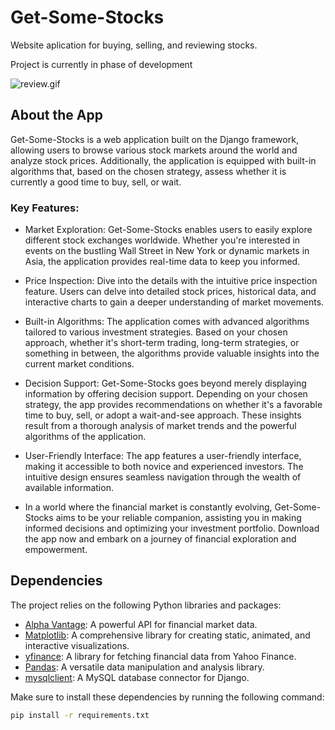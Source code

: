 # Get-Some-Stocks
Website aplication for buying, selling, and reviewing stocks.

Project is currently in phase of development

![review.gif](https://github.com/DawidLycz/Get-Some-Stocks/blob/main/review.gif?raw=true)

## About the App
Get-Some-Stocks is a web application built on the Django framework, allowing users to browse various stock markets around the world and analyze stock prices. Additionally, the application is equipped with built-in algorithms that, based on the chosen strategy, assess whether it is currently a good time to buy, sell, or wait.

### Key Features:
* Market Exploration: Get-Some-Stocks enables users to easily explore different stock exchanges worldwide. Whether you're interested in events on the bustling Wall Street in New York or dynamic markets in Asia, the application provides real-time data to keep you informed.

* Price Inspection: Dive into the details with the intuitive price inspection feature. Users can delve into detailed stock prices, historical data, and interactive charts to gain a deeper understanding of market movements.

* Built-in Algorithms: The application comes with advanced algorithms tailored to various investment strategies. Based on your chosen approach, whether it's short-term trading, long-term strategies, or something in between, the algorithms provide valuable insights into the current market conditions.

* Decision Support: Get-Some-Stocks goes beyond merely displaying information by offering decision support. Depending on your chosen strategy, the app provides recommendations on whether it's a favorable time to buy, sell, or adopt a wait-and-see approach. These insights result from a thorough analysis of market trends and the powerful algorithms of the application.

* User-Friendly Interface: The app features a user-friendly interface, making it accessible to both novice and experienced investors. The intuitive design ensures seamless navigation through the wealth of available information.

* In a world where the financial market is constantly evolving, Get-Some-Stocks aims to be your reliable companion, assisting you in making informed decisions and optimizing your investment portfolio. Download the app now and embark on a journey of financial exploration and empowerment.

## Dependencies

The project relies on the following Python libraries and packages:

- [Alpha Vantage](https://www.alphavantage.co/): A powerful API for financial market data.
- [Matplotlib](https://matplotlib.org/): A comprehensive library for creating static, animated, and interactive visualizations.
- [yfinance](https://pypi.org/project/yfinance/): A library for fetching financial data from Yahoo Finance.
- [Pandas](https://pandas.pydata.org/): A versatile data manipulation and analysis library.
- [mysqlclient](https://pypi.org/project/mysqlclient/): A MySQL database connector for Django.

Make sure to install these dependencies by running the following command:

```bash
pip install -r requirements.txt







